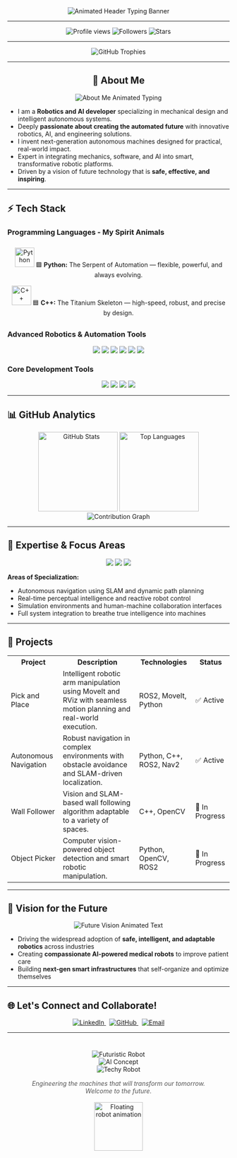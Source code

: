 <div align="center">

<img src="https://readme-typing-svg.herokuapp.com?font=Fira+Code&size=34&duration=3500&pause=700&color=09DAD3&vCenter=true&width=800&lines=Welcome+to+My+Robotics+Lab.;Hi,+I'm+Aung+Kaung+Myat+%F0%9F%96%A5%EF%B8%8F;Engineering+Autonomous+Futures;Blending+Hardware+with+AI+Brains" alt="Animated Header Typing Banner" />

</div>

---

<div align="center">
<img src="https://komarev.com/ghpvc/?username=AungKaung1928&color=3D9AFF&style=for-the-badge&label=PROFILE+VIEWS" alt="Profile views" />
<img src="https://img.shields.io/github/followers/AungKaung1928?label=Followers&style=social&color=3D9AFF" alt="Followers" />
<img src="https://img.shields.io/github/stars/AungKaung1928?label=Stars&style=social&color=3D9AFF" alt="Stars" />
</div>

---

<div align="center">
<img src="https://github-profile-trophy.vercel.app/?username=AungKaung1928&theme=onestar&no-frame=true&row=1&column=6&margin-w=15&margin-h=18&animation=scale" alt="GitHub Trophies" />
</div>

---

<h2 align="center">👾 About Me</h2>

<div align="center">
<img src="https://readme-typing-svg.herokuapp.com?font=Fira+Code&size=21&duration=3500&pause=950&color=32C3FF&center=true&vCenter=true&width=550&lines=Mechanical+Engineer+%7C+Robotics+and+AI+Developer;Passionate+about+Building+Our+Automated+Tomorrow" alt="About Me Animated Typing" />
</div>

- I am a **Robotics and AI developer** specializing in mechanical design and intelligent autonomous systems.  
- Deeply **passionate about creating the automated future** with innovative robotics, AI, and engineering solutions.  
- I invent next-generation autonomous machines designed for practical, real-world impact.  
- Expert in integrating mechanics, software, and AI into smart, transformative robotic platforms.  
- Driven by a vision of future technology that is **safe, effective, and inspiring**.

---

## ⚡ Tech Stack

### Programming Languages - My Spirit Animals

<div align="center" style="padding:8px;">
  <img src="https://skillicons.dev/icons?i=python&theme=dark" width="44" alt="Python"/>  
  🟩 <b>Python:</b> The Serpent of Automation — flexible, powerful, and always evolving.
</div>

<div align="center" style="padding:8px;">
  <img src="https://skillicons.dev/icons?i=cpp&theme=dark" width="44" alt="C++"/>  
  🟦 <b>C++:</b> The Titanium Skeleton — high-speed, robust, and precise by design.
</div>

### Advanced Robotics & Automation Tools

<div align="center">
  <img src="https://img.shields.io/badge/ROS2-015C83?style=for-the-badge&logo=ROS&logoColor=white" />
  <img src="https://img.shields.io/badge/SLAM-34B3F1?style=for-the-badge&logo=robot&logoColor=white" />
  <img src="https://img.shields.io/badge/MoveIt-1C2D42?style=for-the-badge&logoColor=white" />
  <img src="https://img.shields.io/badge/OpenCV-FABA2B?style=for-the-badge&logo=OpenCV&logoColor=black" />
  <img src="https://img.shields.io/badge/RViz-32C3FF?style=for-the-badge" />
  <img src="https://img.shields.io/badge/Gazebo-337AFF?style=for-the-badge&logo=ubuntu&logoColor=white" />
</div>

### Core Development Tools

<div align="center">
  <img src="https://img.shields.io/badge/Python-1C2D42?style=for-the-badge&logo=python&logoColor=yellow" />
  <img src="https://img.shields.io/badge/C%2B%2B-337AFF?style=for-the-badge&logo=c%2B%2B&logoColor=white" />
  <img src="https://img.shields.io/badge/Linux-FFDF8E?style=for-the-badge&logo=linux&logoColor=black" />
  <img src="https://img.shields.io/badge/Git-FF8182?style=for-the-badge&logo=git&logoColor=white" />
</div>

---

## 📊 GitHub Analytics

<div align="center" style="position:relative;">
  <img height="180em" src="https://github-readme-stats.vercel.app/api?username=AungKaung1928&show_icons=true&theme=blue-green&count_private=true&include_all_commits=true" alt="GitHub Stats" />
  <img height="180em" src="https://github-readme-stats.vercel.app/api/top-langs/?username=AungKaung1928&layout=compact&theme=blue-green&langs_count=8" alt="Top Languages" />
</div>

<div align="center">
  <img src="https://github-readme-activity-graph.vercel.app/graph?username=AungKaung1928&theme=react-dark&area=true&hide_border=true&radius=16" alt="Contribution Graph" />
</div>

---

## 🚀 Expertise & Focus Areas

<div align="center">
  <img src="https://img.shields.io/badge/Mobile%20Robotics-32C3FF?style=for-the-badge&logo=robot&logoColor=white" />
  <img src="https://img.shields.io/badge/Computer%20Vision-1976D2?style=for-the-badge&logo=opencv&logoColor=white" />
  <img src="https://img.shields.io/badge/Autonomous%20Systems-FABA2B?style=for-the-badge&logo=autonomous&logoColor=black" />
</div>

**Areas of Specialization:**

- Autonomous navigation using SLAM and dynamic path planning  
- Real-time perceptual intelligence and reactive robot control  
- Simulation environments and human-machine collaboration interfaces  
- Full system integration to breathe true intelligence into machines

---

## 🤖 Projects

<table align="center">
<tr>
<th>Project</th>
<th>Description</th>
<th>Technologies</th>
<th>Status</th>
</tr>

<tr>
<td>Pick and Place</td>
<td>Intelligent robotic arm manipulation using MoveIt and RViz with seamless motion planning and real-world execution.</td>
<td>ROS2, MoveIt, Python</td>
<td>✅ Active</td>
</tr>

<tr>
<td>Autonomous Navigation</td>
<td>Robust navigation in complex environments with obstacle avoidance and SLAM-driven localization.</td>
<td>Python, C++, ROS2, Nav2</td>
<td>✅ Active</td>
</tr>

<tr>
<td>Wall Follower</td>
<td>Vision and SLAM-based wall following algorithm adaptable to a variety of spaces.</td>
<td>C++, OpenCV</td>
<td>🚧 In Progress</td>
</tr>

<tr>
<td>Object Picker</td>
<td>Computer vision-powered object detection and smart robotic manipulation.</td>
<td>Python, OpenCV, ROS2</td>
<td>🚧 In Progress</td>
</tr>

</table>

---

## 🌌 Vision for the Future

<div align="center">
<img src="https://readme-typing-svg.herokuapp.com?font=Fira+Code&size=20&duration=2200&pause=550&color=1976D2&lines=🤖+Fully+Autonomous+Mobile+Robots;🏥+Empathetic+AI+Medical+Robots;🏭+Self-organizing+Smart+Industries" alt="Future Vision Animated Text" />
</div>

- Driving the widespread adoption of **safe, intelligent, and adaptable robotics** across industries  
- Creating **compassionate AI-powered medical robots** to improve patient care  
- Building **next-gen smart infrastructures** that self-organize and optimize themselves

---

## 🌐 Let's Connect and Collaborate!

<div align="center">

<a href="https://www.linkedin.com/in/aung-kaung-myat-30943a215/">
  <img src="https://img.shields.io/badge/LinkedIn-1976D2?style=for-the-badge&logo=linkedin&logoColor=white" alt="LinkedIn" />
</a> &nbsp;
<a href="https://github.com/AungKaung1928">
  <img src="https://img.shields.io/badge/GitHub-24292F?style=for-the-badge&logo=github&logoColor=white" alt="GitHub" />
</a> &nbsp;
<a href="mailto:aungkaungmyattt1928@gmail.com">
  <img src="https://img.shields.io/badge/Email-FABA2B?style=for-the-badge&logo=gmail&logoColor=black" alt="Email" />
</a>

</div>

---

<div align="center" style="margin-top:40px">

![Futuristic Robot](https://cdn.pixabay.com/photo/2017/08/30/07/52/robot-2699439_960_720.png)  
![AI Concept](https://cdn.pixabay.com/photo/2019/03/31/19/25/artificial-intelligence-4099639_1280.jpg)  
![Techy Robot](https://cdn.pixabay.com/photo/2017/01/31/13/14/robot-2027195_960_720.png)  

</div>

<div align="center" style="margin-top:15px; font-style: italic; color: #555;">
Engineering the machines that will transform our tomorrow.<br>
Welcome to the future.
</div>

<br>

<div align="center">
<img src="https://media.giphy.com/media/Ll22OhMLAlVDb8UQWe/giphy.gif" width="110" height="110" alt="Floating robot animation" />
</div>
